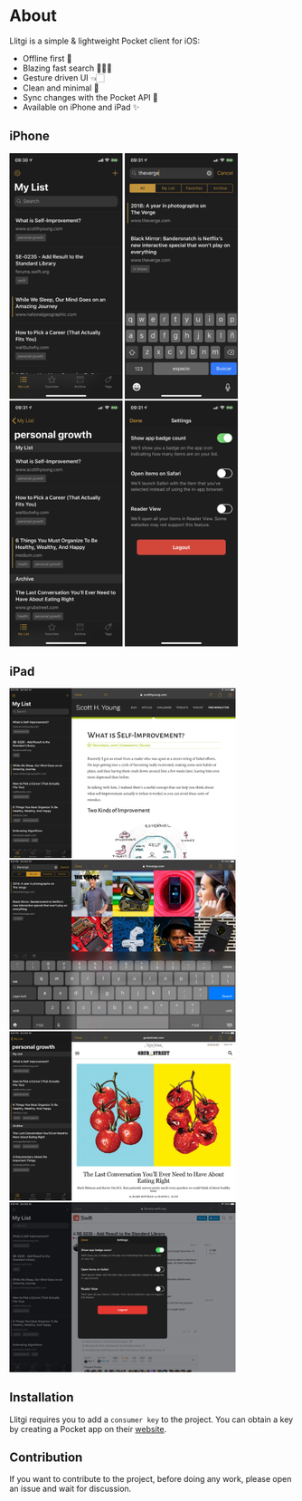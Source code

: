 # About

Llitgi is a simple & lightweight Pocket client for iOS:

- Offline first 📲
- Blazing fast search 🕵🏻‍♂️
- Gesture driven UI 👈🏻
- Clean and minimal 🌱
- Sync changes with the Pocket API 🚀
- Available on iPhone and iPad ✨

## iPhone
<p>
  <img src="Screenshots/iPhoneX/1.png" width="200" />
  <img src="Screenshots/iPhoneX/2.png" width="200" /> 
  <img src="Screenshots/iPhoneX/3.png" width="200" />
  <img src="Screenshots/iPhoneX/4.png" width="200" />
</p>

## iPad
<p>
  <img src="Screenshots/iPad_Pro/1.png" width="400" />
  <img src="Screenshots/iPad_Pro/2.png" width="400" /> 
  <img src="Screenshots/iPad_Pro/3.png" width="400" />
  <img src="Screenshots/iPad_Pro/4.png" width="400" />
</p>

## Installation

Llitgi requires you to add a `consumer key` to the project. You can obtain a key by creating a Pocket app on their [website](https://getpocket.com/developer/apps/new.php).

## Contribution

If you want to contribute to the project, before doing any work, please open an issue and wait for discussion.
